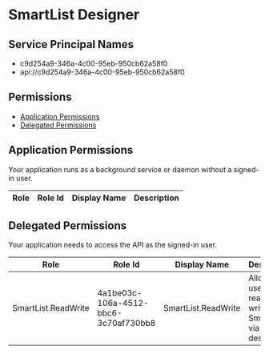 # SmartList Designer
## Service Principal Names
- c9d254a9-346a-4c00-95eb-950cb62a58f0
- api://c9d254a9-346a-4c00-95eb-950cb62a58f0

 ## Permissions
- [Application Permissions](#application-permissions)
- [Delegated Permissions](#delegated-permissions)

## Application Permissions
Your application runs as a background service or daemon without a signed-in user.

| Role | Role Id | Display Name | Description |
|---|---|---|---|

## Delegated Permissions
Your application needs to access the API as the signed-in user. 

| Role | Role Id | Display Name | Description |
|---|---|---|---|
| SmartList.ReadWrite | 4a1be03c-106a-4512-bbc6-3c70af730bb8 | SmartList.ReadWrite | Allows a user to read and write SmartLists via the designer. |

